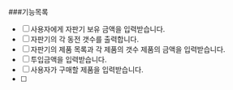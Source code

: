 ###기능목록
- [ ] 사용자에게 자판기 보유 금액을 입력받습니다.
- [ ] 자판기의 각 동전 갯수를 출력합니다.
- [ ] 자판기의 제품 목록과 각 제품의 갯수 제품의 금액을 입력받습니다.
- [ ] 투입금액을 입력받습니다.
- [ ] 사용자가 구매할 제품을 입력받습니다.
- [ ] 

